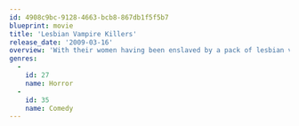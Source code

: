 ```yaml
---
id: 4908c9bc-9128-4663-bcb8-867db1f5f5b7
blueprint: movie
title: 'Lesbian Vampire Killers'
release_date: '2009-03-16'
overview: 'With their women having been enslaved by a pack of lesbian vampires, the remaining menfolk of a rural town send two hapless young lads out onto the moors as a sacrifice.'
genres:
  -
    id: 27
    name: Horror
  -
    id: 35
    name: Comedy
---
```

